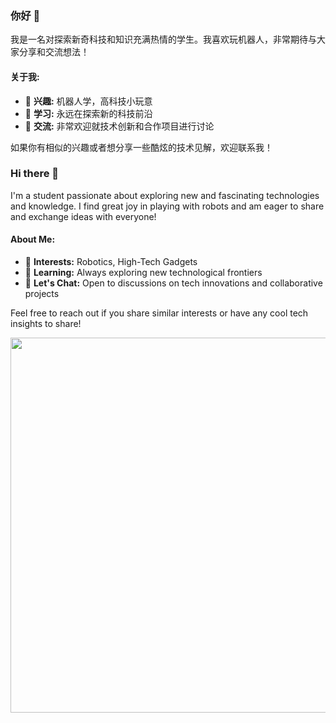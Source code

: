 ### 你好 👋

我是一名对探索新奇科技和知识充满热情的学生。我喜欢玩机器人，非常期待与大家分享和交流想法！


#### 关于我:
- 🤖 **兴趣:** 机器人学，高科技小玩意
- 🌱 **学习:** 永远在探索新的科技前沿
- 💬 **交流:** 非常欢迎就技术创新和合作项目进行讨论

如果你有相似的兴趣或者想分享一些酷炫的技术见解，欢迎联系我！


### Hi there 👋

I'm a student passionate about exploring new and fascinating technologies and knowledge. I find great joy in playing with robots and am eager to share and exchange ideas with everyone!


#### About Me:
- 🤖 **Interests:** Robotics, High-Tech Gadgets
- 🌱 **Learning:** Always exploring new technological frontiers
- 💬 **Let's Chat:** Open to discussions on tech innovations and collaborative projects

Feel free to reach out if you share similar interests or have any cool tech insights to share!

<img src="https://github.com/yangmoulalala/yangmoulalala/assets/121762861/eafc4e18-87ae-4227-98f3-879386e6ed7f" width="600" height="600"/><br/>
